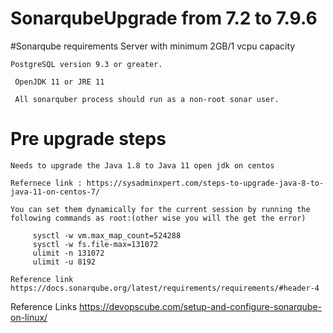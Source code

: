 # SonarqubeUpgrade from 7.2 to 7.9.6

#Sonarqube requirements
    Server with minimum 2GB/1 vcpu capacity

    PostgreSQL version 9.3 or greater.
    
     OpenJDK 11 or JRE 11
      
     All sonarquber process should run as a non-root sonar user.
     
# Pre upgrade steps

    Needs to upgrade the Java 1.8 to Java 11 open jdk on centos
    
    Refernece link : https://sysadminxpert.com/steps-to-upgrade-java-8-to-java-11-on-centos-7/
    
    You can set them dynamically for the current session by running the following commands as root:(other wise you will the get the error)
    
         sysctl -w vm.max_map_count=524288
         sysctl -w fs.file-max=131072
         ulimit -n 131072
         ulimit -u 8192
         
    Reference link https://docs.sonarqube.org/latest/requirements/requirements/#header-4
































Reference Links
https://devopscube.com/setup-and-configure-sonarqube-on-linux/
